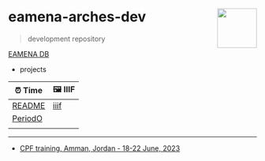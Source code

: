 # eamena-arches-dev  <img src="www/logo.png" width='80px' align="right"/>
> development repository

[EAMENA DB](https://github.com/eamena-project/eamena-arches-dev/tree/main/dbs/database.eamena)


* projects

| ⏰ Time | 🖼️ IIIF |
|------|------|
|[README](https://github.com/eamena-project/eamena-arches-dev/tree/main/data/time#readme)| [iiif](https://github.com/eamena-project/eamena-arches-dev/tree/main/iiif) |
|[PeriodO](https://github.com/eamena-project/eamena-arches-dev/blob/main/projects/periodo/README.md) |      |
|      |      |

---

* [CPF training, Amman, Jordan - 18-22 June, 2023](https://github.com/eamena-project/eamena-arches-dev/tree/main/training#users--database-managers--sys-admins-training)

